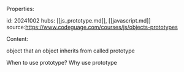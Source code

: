 Properties:

id: 20241002
hubs: [[js_prototype.md]], [[javascript.md]]
source:https://www.codeguage.com/courses/js/objects-prototypes

Content:


object that an object inherits from called prototype

When to use prototype?
Why use prototype